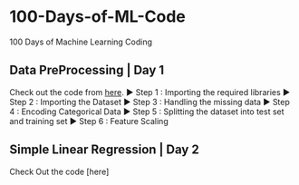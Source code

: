 # 100-Days-of-ML-Code
100 Days of Machine Learning Coding

## Data PreProcessing | Day 1
Check out the code from [here](https://github.com/omagrawal1111/100-Days-of-ML-Code/blob/main/Day_1_DataPreprocessing.md).
▶ Step 1 : Importing the required libraries
▶ Step 2 : Importing the Dataset
▶ Step 3 : Handling the missing data
▶ Step 4 : Encoding Categorical Data
▶ Step 5 : Splitting the dataset into test set and training set
▶ Step 6 : Feature Scaling

## Simple Linear Regression | Day 2
Check Out the code [here]

